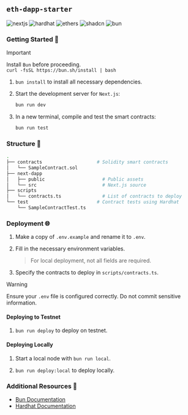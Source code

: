 ## `eth-dapp-starter`

![nextjs][nextjs] ![hardhat][hardhat] ![ethers][ethers] ![shadcn][shadcn] ![bun][bun]

### Getting Started 🚀

> [!IMPORTANT]
> Install `Bun` before proceeding. <br> `curl -fsSL https://bun.sh/install | bash`

1. `bun install` to install all necessary dependencies.

2. Start the development server for `Next.js`:
    ```bash
    bun run dev
    ```

3. In a new terminal, compile and test the smart contracts:
    ```bash
    bun run test
    ```

### Structure 🌴

```bash
.
├── contracts                    # Solidity smart contracts
│   └── SampleContract.sol
├── next-dapp
│   ├── public                     # Public assets
│   └── src                        # Next.js source
├── scripts
│   └── contracts.ts               # List of contracts to deploy
└── test                         # Contract tests using Hardhat
    └── SampleContractTest.ts
```

### Deployment 🌐

1. Make a copy of `.env.example` and rename it to `.env`.

2. Fill in the necessary environment variables.
    > For local deployment, not all fields are required.

2. Specify the contracts to deploy in `scripts/contracts.ts`.

> [!WARNING]
> Ensure your `.env` file is configured correctly. Do not commit sensitive information.

#### Deploying to Testnet

1. `bun run deploy` to deploy on testnet.

#### Deploying Locally

1. Start a local node with `bun run local`.

2. `bun run deploy:local` to deploy locally.

### Additional Resources 📃

- [Bun Documentation](https://bun.sh/docs)
- [Hardhat Documentation](https://hardhat.org/getting-started/)

<!-- Badges -->
[nextjs]: https://img.shields.io/badge/Next.js-000000?style=for-the-badge&logo=next.js&logoColor=white
[hardhat]: https://img.shields.io/badge/Hardhat-f0d614?style=for-the-badge&logo=hardhat&logoColor=white
[ethers]: https://img.shields.io/badge/ethers.js-6651FF?style=for-the-badge&logo=ethereum&logoColor=white
[shadcn]: https://img.shields.io/badge/shadcn/ui-000000?style=for-the-badge&logo=shadcn/ui&logoColor=white
[bun]: https://img.shields.io/badge/Bun-000?logo=bun&logoColor=fff&style=for-the-badge
